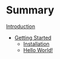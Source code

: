 # Summary

[Introduction](./introduction.md)

- [Getting Started](./getting_started.md)
  - [Installation](./installation.md)
  - [Hello World!](./hello-world.md)
